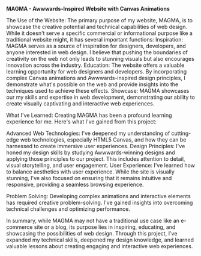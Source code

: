 **MAGMA - Awwwards-Inspired Website with Canvas Animations**

The Use of the Website:
The primary purpose of my website, MAGMA, is to showcase the creative potential and technical capabilities of web design. While it doesn't serve a specific commercial or informational purpose like a traditional website might, it has several important functions:
Inspiration: MAGMA serves as a source of inspiration for designers, developers, and anyone interested in web design. I believe that pushing the boundaries of creativity on the web not only leads to stunning visuals but also encourages innovation across the industry.
Education: The website offers a valuable learning opportunity for web designers and developers. By incorporating complex Canvas animations and Awwwards-inspired design principles, I demonstrate what's possible on the web and provide insights into the techniques used to achieve these effects.
Showcase: MAGMA showcases our my skills and expertise in web development, demonstrating our ability to create visually captivating and interactive web experiences.

What I've Learned:
Creating MAGMA has been a profound learning experience for me. Here's what I've gained from this project:

Advanced Web Technologies: I've deepened my understanding of cutting-edge web technologies, especially HTML5 Canvas, and how they can be harnessed to create immersive user experiences.
Design Principles: I've honed my design skills by studying Awwwards-winning designs and applying those principles to our project. This includes attention to detail, visual storytelling, and user engagement.
User Experience: I've learned how to balance aesthetics with user experience. While the site is visually stunning, I've also focused on ensuring that it remains intuitive and responsive, providing a seamless browsing experience.

Problem Solving: Developing complex animations and interactive elements has required creative problem-solving. I've gained insights into overcoming technical challenges and optimizing performance.

In summary, while MAGMA may not have a traditional use case like an e-commerce site or a blog, its purpose lies in inspiring, educating, and showcasing the possibilities of web design. Through this project, I've expanded my technical skills, deepened my design knowledge, and learned valuable lessons about creating engaging and interactive web experiences.



